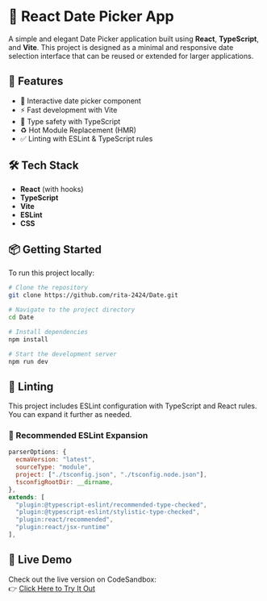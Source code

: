 # 📅 React Date Picker App

A simple and elegant Date Picker application built using **React**, **TypeScript**, and **Vite**. This project is designed as a minimal and responsive date selection interface that can be reused or extended for larger applications.

## 🚀 Features

- 📆 Interactive date picker component
- ⚡ Fast development with Vite
- 🔐 Type safety with TypeScript
- ♻️ Hot Module Replacement (HMR)
- ✅ Linting with ESLint & TypeScript rules

## 🛠 Tech Stack

- **React** (with hooks)
- **TypeScript**
- **Vite**
- **ESLint**
- **CSS**

## 📦 Getting Started

To run this project locally:

```bash
# Clone the repository
git clone https://github.com/rita-2424/Date.git

# Navigate to the project directory
cd Date

# Install dependencies
npm install

# Start the development server
npm run dev
```
## 🧹 Linting

This project includes ESLint configuration with TypeScript and React rules. You can expand it further as needed.

### 🔧 Recommended ESLint Expansion

```js
parserOptions: {
  ecmaVersion: "latest",
  sourceType: "module",
  project: ["./tsconfig.json", "./tsconfig.node.json"],
  tsconfigRootDir: __dirname,
},
extends: [
  "plugin:@typescript-eslint/recommended-type-checked",
  "plugin:@typescript-eslint/stylistic-type-checked",
  "plugin:react/recommended",
  "plugin:react/jsx-runtime"
],
```
## 🔗 Live Demo

Check out the live version on CodeSandbox:  
👉 [Click Here to Try It Out](https://codesandbox.io/p/github/rita-2424/Date/main)
